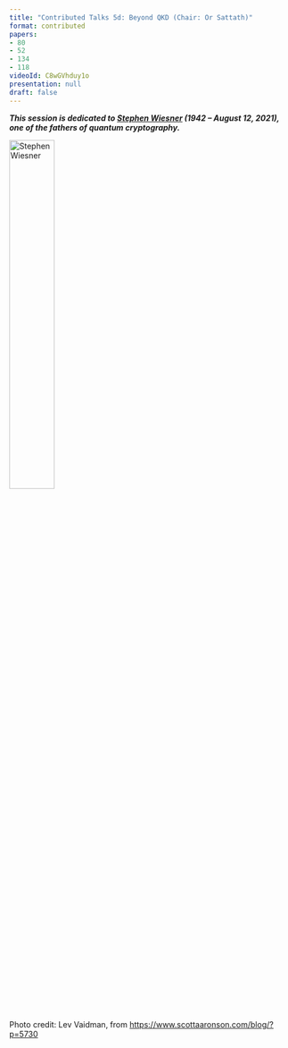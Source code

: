 ```yaml
---
title: "Contributed Talks 5d: Beyond QKD (Chair: Or Sattath)"
format: contributed
papers:
- 80
- 52
- 134
- 118
videoId: C8wGVhduy1o
presentation: null
draft: false
---
```


***This session is dedicated to [Stephen Wiesner](https://en.wikipedia.org/wiki/Stephen_Wiesner) (1942 – August 12, 2021), one of the fathers of quantum cryptography.***

<img src="/images/wiesner-sm.jpg" alt="Stephen Wiesner" title="Stephen Wiesner" style="width:40%;height:auto;" />

Photo credit: Lev Vaidman, from https://www.scottaaronson.com/blog/?p=5730
